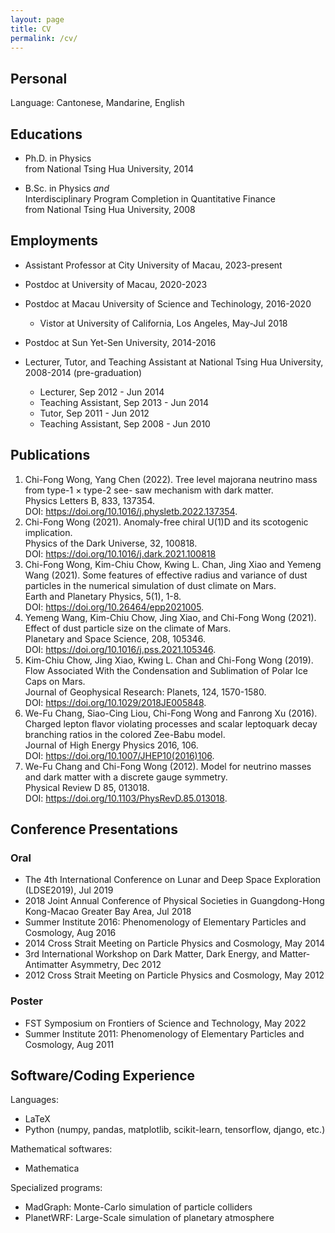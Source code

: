 ```yaml
---
layout: page
title: CV
permalink: /cv/
---
```


## Personal

Language: Cantonese, Mandarine, English

## Educations

* Ph.D. in Physics<br>
  from National Tsing Hua University, 2014
  
* B.Sc. in Physics _and_<br>
Interdisciplinary Program Completion in Quantitative Finance<br>
from National Tsing Hua University, 2008

## Employments

* Assistant Professor at City University of Macau, 2023-present
* Postdoc at University of Macau, 2020-2023
* Postdoc at Macau University of Science and Techinology, 2016-2020
  * Vistor at University of California, Los Angeles, May-Jul 2018

* Postdoc at Sun Yet-Sen University, 2014-2016
* Lecturer, Tutor, and Teaching Assistant at National Tsing Hua University, 2008-2014 (pre-graduation)
  * Lecturer, Sep 2012 - Jun 2014
  * Teaching Assistant, Sep 2013 - Jun 2014
  * Tutor, Sep 2011 - Jun 2012
  * Teaching Assistant, Sep 2008 - Jun 2010


## Publications

1. Chi-Fong Wong, Yang Chen (2022). Tree level majorana neutrino mass from type-1 × type-2 see- saw mechanism with dark matter. <br>Physics Letters B, 833, 137354. <br>DOI: https://doi.org/10.1016/j.physletb.2022.137354.
2. Chi-Fong Wong (2021). Anomaly-free chiral U(1)D and its scotogenic implication. <br>Physics of the Dark Universe, 32, 100818. <br>DOI: https://doi.org/10.1016/j.dark.2021.100818
3. Chi-Fong Wong, Kim-Chiu Chow, Kwing L. Chan, Jing Xiao and Yemeng Wang (2021). Some features of effective radius and variance of dust particles in the numerical simulation of dust climate on Mars. <br>Earth and Planetary Physics, 5(1), 1-8. <br>DOI: https://doi.org/10.26464/epp2021005.
4. Yemeng Wang, Kim-Chiu Chow, Jing Xiao, and Chi-Fong Wong (2021). Effect of dust particle size on the climate of Mars. <br>Planetary and Space Science, 208, 105346. <br>DOI: https://doi.org/10.1016/j.pss.2021.105346.
5. Kim-Chiu Chow, Jing Xiao, Kwing L. Chan and Chi-Fong Wong (2019). Flow Associated With the Condensation and Sublimation of Polar Ice Caps on Mars. <br>Journal of Geophysical Research: Planets, 124, 1570-1580. <br>DOI: https://doi.org/10.1029/2018JE005848.
6. We-Fu Chang, Siao-Cing Liou, Chi-Fong Wong and Fanrong Xu (2016). Charged lepton flavor violating processes and scalar leptoquark decay branching ratios in the colored Zee-Babu model. <br>Journal of High Energy Physics 2016, 106. <br>DOI: https://doi.org/10.1007/JHEP10(2016)106.
7. We-Fu Chang and Chi-Fong Wong (2012). Model for neutrino masses and dark matter with a discrete gauge symmetry. <br>Physical Review D 85, 013018. <br>DOI: https://doi.org/10.1103/PhysRevD.85.013018.

## Conference Presentations

### Oral

* The 4th International Conference on Lunar and Deep Space Exploration (LDSE2019), Jul 2019
* 2018 Joint Annual Conference of Physical Societies in Guangdong-Hong Kong-Macao Greater Bay Area, Jul 2018
* Summer Institute 2016: Phenomenology of Elementary Particles and Cosmology, Aug 2016
* 2014 Cross Strait Meeting on Particle Physics and Cosmology, May 2014
* 3rd International Workshop on Dark Matter, Dark Energy, and Matter-Antimatter Asymmetry, Dec 2012
* 2012 Cross Strait Meeting on Particle Physics and Cosmology, May 2012

### Poster

* FST Symposium on Frontiers of Science and Technology, May 2022
* Summer Institute 2011: Phenomenology of Elementary Particles and Cosmology, Aug 2011

## Software/Coding Experience

Languages:

* LaTeX
* Python (numpy, pandas, matplotlib, scikit-learn, tensorflow, django, etc.)

Mathematical softwares:

* Mathematica

Specialized programs:

* MadGraph: Monte-Carlo simulation of particle colliders
* PlanetWRF: Large-Scale simulation of planetary atmosphere

